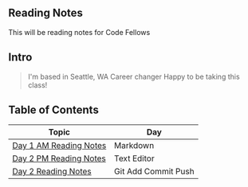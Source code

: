 ## Reading Notes
This will be reading notes for Code Fellows

## Intro
> I'm based in Seattle, WA
> Career changer
> Happy to be taking this class!


## Table of Contents 

Topic | Day
------------ | -------------
[Day 1 AM Reading Notes](day1_AM.md)| Markdown
[Day 2 PM Reading Notes](day1_PM.md)| Text Editor
[Day 2 Reading Notes](day2_AM.md) | Git Add Commit Push

